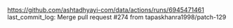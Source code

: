 https://github.com/ashtadhyayi-com/data/actions/runs/6945471461
last_commit_log: Merge pull request #274 from tapaskhanra1998/patch-129